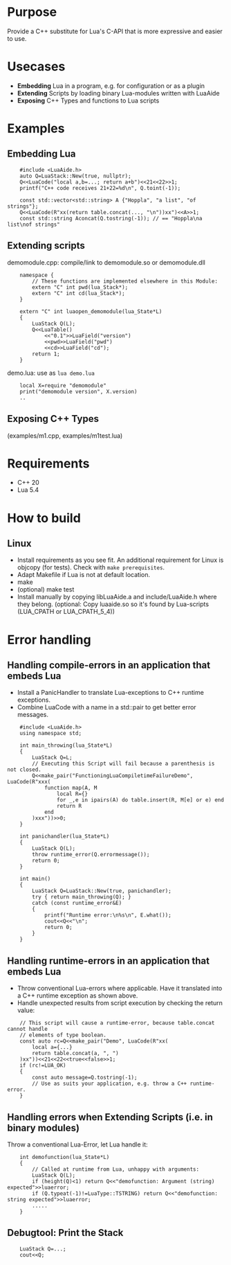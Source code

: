 
# Purpose
Provide a C++ substitute for Lua's C-API that is more expressive and easier to use.

# Usecases
+ **Embedding** Lua in a program, e.g. for configuration or as a plugin
+ **Extending** Scripts by loading binary Lua-modules written with LuaAide
+ **Exposing** C++ Types and functions to Lua scripts

# Examples

## Embedding Lua
```
    #include <LuaAide.h>
    auto Q=LuaStack::New(true, nullptr);
    Q<<LuaCode("local a,b=...; return a+b")<<21<<22>>1;
    printf("C++ code receives 21+22=%d\n", Q.toint(-1));

    const std::vector<std::string> A {"Hoppla", "a list", "of strings"};
    Q<<LuaCode(R"xx(return table.concat(..., "\n"))xx")<<A>>1;
    const std::string Aconcat(Q.tostring(-1)); // == "Hoppla\na list\nof strings"
```

## Extending scripts
demomodule.cpp: compile/link to demomodule.so or demomodule.dll

```
    namespace {
        // These functions are implemented elsewhere in this Module:
        extern "C" int pwd(lua_Stack*);
        extern "C" int cd(lua_Stack*);
    }

    extern "C" int luaopen_demomodule(lua_State*L)
    {
        LuaStack Q(L);
        Q<<LuaTable()
            <<"0.1">>LuaField("version")
            <<pwd>>LuaField("pwd")
            <<cd>>LuaField("cd");
        return 1;
    }
```

demo.lua: use as ```lua demo.lua```

```
    local X=require "demomodule"
    print("demomodule version", X.version)
    ..
```
## Exposing C++ Types
(examples/m1.cpp, examples/m1test.lua)

# Requirements
+ C++ 20
+ Lua 5.4

# How to build
## Linux
- Install requirements as you see fit. An additional requirement for Linux is objcopy (for tests).
  Check with ```make prerequisites```.
- Adapt Makefile if Lua is not at default location.
- make
- (optional) make test
- Install manually by copying libLuaAide.a and include/LuaAide.h where they belong.
  (optional: Copy luaaide.so so it's found by Lua-scripts (LUA_CPATH or LUA_CPATH_5_4))

# Error handling
## Handling compile-errors in an application that embeds Lua
- Install a PanicHandler to translate Lua-exceptions to C++ runtime exceptions.
- Combine LuaCode with a name in a std::pair to get better error messages.
```
    #include <LuaAide.h>
    using namespace std;

    int main_throwing(lua_State*L)
    {
        LuaStack Q=L;
        // Executing this Script will fail because a parenthesis is not closed.
        Q<<make_pair("FunctioningLuaCompiletimeFailureDemo", LuaCode(R"xxx(
            function map(A, M
                local R={}
                for _,e in ipairs(A) do table.insert(R, M[e] or e) end
                return R
            end
        )xxx"))>>0;
    }

    int panichandler(lua_State*L)
    {
        LuaStack Q(L);
        throw runtime_error(Q.errormessage());
        return 0;
    }

    int main()
    {
        LuaStack Q=LuaStack::New(true, panichandler);
        try { return main_throwing(Q); }
        catch (const runtime_error&E)
        {
            printf("Runtime error:\n%s\n", E.what());
            cout<<Q<<"\n";
            return 0;
        }
    }
```
## Handling runtime-errors in an application that embeds Lua
- Throw conventional Lua-errors where applicable. Have it translated into
  a C++ runtime exception as shown above.
- Handle unexpected results from script execution by checking the return value:

```
    // This script will cause a runtime-error, because table.concat cannot handle
    // elements of type boolean.
    const auto rc=Q<<make_pair("Demo", LuaCode(R"xx(
        local a={...}
        return table.concat(a, ", ")
    )xx"))<<21<<22<<true<<false>>1;
    if (rc!=LUA_OK)
    {
        const auto message=Q.tostring(-1);
        // Use as suits your application, e.g. throw a C++ runtime-error.
    }
```

## Handling errors when Extending Scripts (i.e. in binary modules)
Throw a conventional Lua-Error, let Lua handle it:

```
    int demofunction(lua_State*L)
    {
        // Called at runtime from Lua, unhappy with arguments:
        LuaStack Q(L);
        if (height(Q)<1) return Q<<"demofunction: Argument (string) expected">>luaerror;
        if (Q.typeat(-1)!=LuaType::TSTRING) return Q<<"demofunction: string expected">>luaerror;
        .....
    }
```

## Debugtool: Print the Stack
```
    LuaStack Q=...;
    cout<<Q;
```
